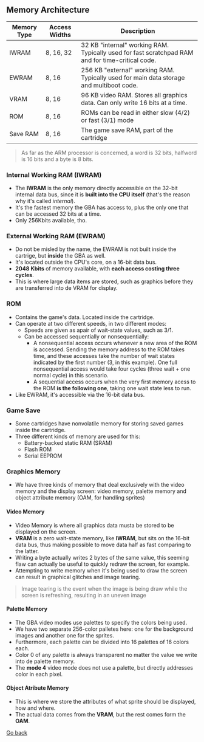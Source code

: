 ## Memory Architecture
| Memory Type | Access Widths | Description                                                                                      |
| ----------- | ------------- | ------------------------------------------------------------------------------------------------ |
| IWRAM       | 8, 16, 32     | 32 KB "internal" working RAM. Typically used for fast scratchpad RAM and for time-critical code. |
| EWRAM       | 8, 16         | 256 KB "external" working RAM. Typically used for        main data storage and multiboot code.   |
| VRAM        | 8, 16         | 96 KB video RAM. Stores all graphics data. Can only write 16 bits at a time.                     |
| ROM         | 8, 16         | ROMs can be read in either slow (4/2) or fast (3/1) mode                                         |
| Save RAM    | 8, 16         | The game save RAM, part of the cartridge                                                         |

> As far as the ARM processor is concerned, a word is 32 bits, halfword is 16 bits and a byte is 8 bits.

### Internal Working RAM (IWRAM)
- The **IWRAM** is the only memory directly accessible on the 32-bit internal data bus, since it is **built into the CPU itself** (that's the reason why it's called *internal*).
- It's the fastest memory the GBA has access to, plus the only one that can be accessed 32 bits at a time.
- Only 256Kbits available, tho.

### External Working RAM (EWRAM)
- Do not be misled by the name, the EWRAM is not built inside the cartrige, but **inside** the GBA as well.
- It's located outside the CPU's core, on a 16-bit data bus.
- **2048 Kbits** of memory available, with **each access costing three cycles**.
- This is where large data items are stored, such as graphics before they are transferred into de VRAM for display.

### ROM
- Contains the game's data. Located inside the cartridge.
- Can operate at two different speeds, in two different modes:
  - Speeds are given as apair of wait-state values, such as 3/1.
  - Can be accessed sequentially or nonsequentially:
    - A nonsequential access occurs whenever a new area of the ROM is accessed. Sending the memory address to the ROM takes time, and these accesses take the number of wait states indicated by the first number (3, in this example). One full nonsequential access would take four cycles (three wait + one normal cycle) in this scenario.
    - A sequential access occurs when the very first memory acess to the ROM **is the following one**, taking one wait state less to run.
- Like EWRAM, it's accessible via the 16-bit data bus.

### Game Save
- Some cartridges have nonvolatile memory for storing saved games inside the cartridge.
- Three different kinds of memory are used for this:
  - Battery-backed static RAM (SRAM)
  - Flash ROM
  - Serial EEPROM

### Graphics Memory
- We have three kinds of memory that deal exclusively with the video memory and the display screen: video memory, palette memory and object attribute memory (OAM, for handling sprites)

#### Video Memory
- Video Memory is where all graphics data musta be stored to be displayed on the screen.
- **VRAM** is a zero wait-state memory, like **IWRAM**, but sits on the 16-bit data bus, thus making possible to move data half as fast comparing to the latter.
- Writing a byte actually writes 2 bytes of the same value, this seeming flaw can actually be useful to quickly redraw the screen, for example.
- Attempting to write memory when it's being used to draw the screen can result in graphical glitches and image tearing.
> Image tearing is the event when the image is being draw while the screen is refreshing, resulting in an uneven image

#### Palette Memory
- The GBA video modes use palettes to specify the colors being used.
- We have two separate 256-color palletes here: one for the background images and another one for the sprites.
- Furthermore, each palette can be divided into 16 palettes of 16 colors each.
- Color 0 of any palette is always transparent no matter the value we write into de palette memory.
- The **mode 4** video mode does not use a palette, but directly addresses color in each pixel.

#### Object Atribute Memory
- This is where we store the attributes of what sprite should be displayed, how and where.
- The actual data comes from the **VRAM**, but the rest comes form the **OAM**.


[Go back](https://goiabada.github.io/docs/sections/overview/index)